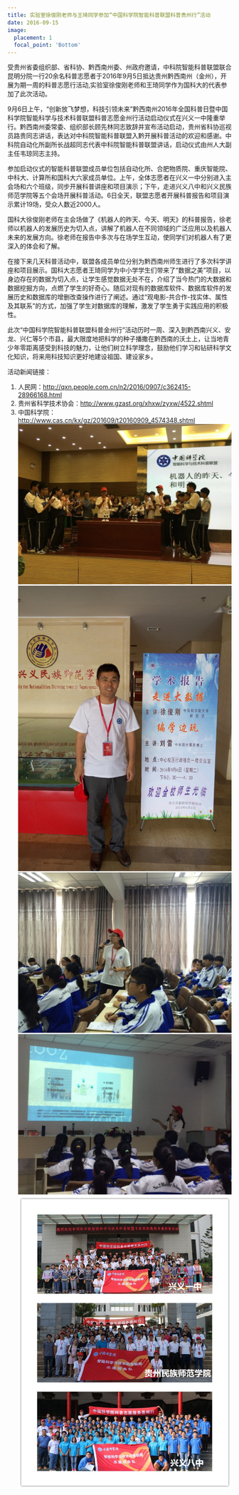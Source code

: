 ```yaml
---
title: 实验室徐俊刚老师与王琦同学参加“中国科学院智能科普联盟科普贵州行”活动
date: 2016-09-15
image:
  placement: 1
  focal_point: 'Bottom'
---
```


受贵州省委组织部、省科协、黔西南州委、州政府邀请，中科院智能科普联盟联合昆明分院一行20余名科普志愿者于2016年9月5日抵达贵州黔西南州（金州），开展为期一周的科普志愿行活动,实验室徐俊刚老师和王琦同学作为国科大的代表参加了此次活动。

9月6日上午，“创新放飞梦想，科技引领未来”黔西南州2016年全国科普日暨中国科学院智能科学与技术科普联盟科普志愿金州行活动启动仪式在兴义一中隆重举行。黔西南州委常委、组织部长顾先林同志致辞并宣布活动启动，贵州省科协巡视员路贵同志讲话，表达对中科院智能科普联盟入黔开展科普活动的欢迎和感谢。中科院自动化所副所长战超同志代表中科院智能科普联盟讲话，启动仪式由州人大副主任韦琼同志主持。

参加启动仪式的智能科普联盟成员单位包括自动化所、合肥物质院、重庆智能院、中科大、计算所和国科大六家成员单位。上午，全体志愿者在兴义一中分别进入主会场和六个班级，同步开展科普讲座和项目演示；下午，走进兴义八中和兴义民族师范学院等五个会场开展科普活动。6日全天，联盟志愿者开展科普报告和项目演示累计19场，受众人数近2000人。

国科大徐俊刚老师在主会场做了《机器人的昨天、今天、明天》的科普报告，徐老师以机器人的发展历史为切入点，讲解了机器人在不同领域的广泛应用以及机器人未来的发展方向。徐老师在报告中多次与在场学生互动，使同学们对机器人有了更深入的体会和了解。

在接下来几天科普活动中，联盟各成员单位分别为黔西南州师生进行了多次科学讲座和项目展示。国科大志愿者王琦同学为中小学学生们带来了“数据之美”项目，以身边存在的数据为切入点，让学生感觉数据无处不在，介绍了当今热门的大数据和数据挖掘方向，点燃了学生的好奇心。随后对现有的数据库软件、数据库软件的发展历史和数据库的增删改查操作进行了阐述。通过“观电影-共合作-找实体、属性及其联系”的方式，加强了学生对数据库的理解，激发了学生勇于实践应用的积极性。

此次“中国科学院智能科普联盟科普金州行”活动历时一周、深入到黔西南兴义、安龙、兴仁等5个市县，最大限度地把科学的种子播撒在黔西南的沃土上，让当地青少年零距离感受到科技的魅力，让他们树立科学理念，鼓励他们学习和钻研科学文化知识，将来用科技知识更好地建设祖国、建设家乡。

活动新闻链接：
1. 人民网：http://qxn.people.com.cn/n2/2016/0907/c362415-28966168.html
2. 贵州省科学技术协会：http://www.gzast.org/xhxw/zyxw/4522.shtml
3. 中国科学院：http://www.cas.cn/kx/gz/201609/t20160909_4574348.shtml
![](./featured2.png "徐俊刚老师做“机器人的昨天、今天和明天”报告")
![](./featured3.png "徐俊刚老师在兴义民族师范学院")
![](./featured4.png "王琦同学在做报告（1）")
![](./featured5.png "王琦同学在做报告（2）")
![](./featured6.png "活动合影")